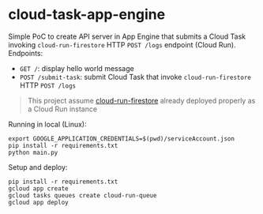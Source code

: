 # cloud-task-app-engine

Simple PoC to create API server in App Engine that submits a Cloud Task invoking `cloud-run-firestore` HTTP `POST /logs` endpoint (Cloud Run). Endpoints:
* `GET /`: display hello world message
* `POST /submit-task`: submit Cloud Task that invoke `cloud-run-firestore` HTTP `POST /logs`

> This project assume [cloud-run-firestore](../cloud-run-firestore) already deployed properly as a Cloud Run instance

Running in local (Linux):

```
export GOOGLE_APPLICATION_CREDENTIALS=$(pwd)/serviceAccount.json 
pip install -r requirements.txt
python main.py
```

Setup and deploy:

```
pip install -r requirements.txt
gcloud app create
gcloud tasks queues create cloud-run-queue
gcloud app deploy
```